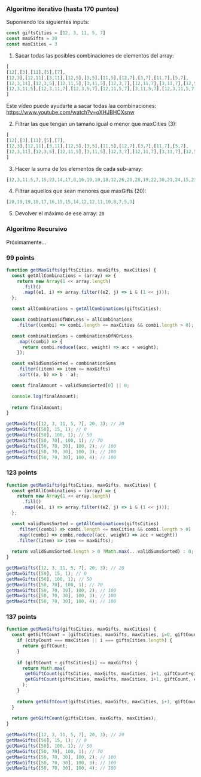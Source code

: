 ### Algoritmo iterativo (hasta 170 puntos)

Suponiendo los siguientes inputs:

```js
const giftsCities = [12, 3, 11, 5, 7]
const maxGifts = 20
const maxCities = 3
```

1) Sacar todas las posibles combinaciones de elementos del array:

```js
[
[12],[3],[11],[5],[7],
[12,3],[12,11],[3,11],[12,5],[3,5],[11,5],[12,7],[3,7],[11,7],[5,7],
[12,3,11],[12,3,5],[12,11,5],[3,11,5],[12,3,7],[12,11,7],[3,11,7],[12,5,7],[3,5,7],[11,5,7],
[12,3,11,5],[12,3,11,7],[12,3,5,7],[12,11,5,7],[3,11,5,7],[12,3,11,5,7]
]
```
Este vídeo puede ayudarte a sacar todas laa combinaciones: https://www.youtube.com/watch?v=oXHJBHCXsnw

2) Filtrar las que tengan un tamaño igual o menor que maxCities (3):

```js
[
[12],[3],[11],[5],[7],
[12,3],[12,11],[3,11],[12,5],[3,5],[11,5],[12,7],[3,7],[11,7],[5,7],
[12,3,11],[12,3,5],[12,11,5],[3,11,5],[12,3,7],[12,11,7],[3,11,7],[12,5,7],[3,5,7],[11,5,7]
]
```

3) Hacer la suma de los elementos de cada sub-array:

```js
[12,3,11,5,7,15,23,14,17,8,16,19,10,18,12,26,20,28,19,22,30,21,24,15,23]
```

4) Filtrar aquellos que sean menores que maxGifts (20):

```js
[20,19,19,18,17,16,15,15,14,12,12,11,10,8,7,5,3]
```

5) Devolver el máximo de ese array: `20`

### Algoritmo Recursivo

Próximamente...

### 99 points

```js
function getMaxGifts(giftsCities, maxGifts, maxCities) {
  const getAllCombinations = (array) => {
    return new Array(1 << array.length)
      .fill()
      .map((e1, i) => array.filter((e2, j) => i & (1 << j)));
  };

  const allCombinations = getAllCombinations(giftsCities);

  const combinationsOfNOrLess = allCombinations
    .filter((combi) => combi.length <= maxCities && combi.length > 0);

  const combinationSums = combinationsOfNOrLess
    .map((combi) => {
      return combi.reduce((acc, weight) => acc + weight);
    });

  const validSumsSorted = combinationSums
    .filter((item) => item <= maxGifts)
    .sort((a, b) => b - a);

  const finalAmount = validSumsSorted[0] || 0;

  console.log(finalAmount);
  
  return finalAmount;
}

getMaxGifts([12, 3, 11, 5, 7], 20, 3); // 20
getMaxGifts([50], 15, 1); // 0
getMaxGifts([50], 100, 1); // 50
getMaxGifts([50, 70], 100, 1); // 70
getMaxGifts([50, 70, 30], 100, 2); // 100
getMaxGifts([50, 70, 30], 100, 3); // 100
getMaxGifts([50, 70, 30], 100, 4); // 100
```

### 123 points

```js
function getMaxGifts(giftsCities, maxGifts, maxCities) {
  const getAllCombinations = (array) => {
    return new Array(1 << array.length)
      .fill()
      .map((e1, i) => array.filter((e2, j) => i & (1 << j)));
  };

  const validSumsSorted = getAllCombinations(giftsCities)
    .filter((combi) => combi.length <= maxCities && combi.length > 0)
    .map((combi) => combi.reduce((acc, weight) => acc + weight))
    .filter((item) => item <= maxGifts);
  
  return validSumsSorted.length > 0 ?Math.max(...validSumsSorted) : 0;
}

getMaxGifts([12, 3, 11, 5, 7], 20, 3); // 20
getMaxGifts([50], 15, 1); // 0
getMaxGifts([50], 100, 1); // 50
getMaxGifts([50, 70], 100, 1); // 70
getMaxGifts([50, 70, 30], 100, 2); // 100
getMaxGifts([50, 70, 30], 100, 3); // 100
getMaxGifts([50, 70, 30], 100, 4); // 100
```

### 137 points

```js
function getMaxGifts(giftsCities, maxGifts, maxCities) { 
  const getGiftCount = (giftsCities, maxGifts, maxCities, i=0, giftCount=0, cityCount=0) => {
    if (cityCount === maxCities || i === giftsCities.length) {
      return giftCount;
    }
  
    if (giftCount + giftsCities[i] <= maxGifts) {
      return Math.max(
       getGiftCount(giftsCities, maxGifts, maxCities, i+1, giftCount+giftsCities[i], cityCount+1), 
       getGiftCount(giftsCities, maxGifts, maxCities, i+1, giftCount, cityCount)
      );
    }
  
    return getGiftCount(giftsCities, maxGifts, maxCities, i+1, giftCount, cityCount);
  }
  
  return getGiftCount(giftsCities, maxGifts, maxCities);
}

getMaxGifts([12, 3, 11, 5, 7], 20, 3); // 20
getMaxGifts([50], 15, 1); // 0
getMaxGifts([50], 100, 1); // 50
getMaxGifts([50, 70], 100, 1); // 70
getMaxGifts([50, 70, 30], 100, 2); // 100
getMaxGifts([50, 70, 30], 100, 3); // 100
getMaxGifts([50, 70, 30], 100, 4); // 100
```
